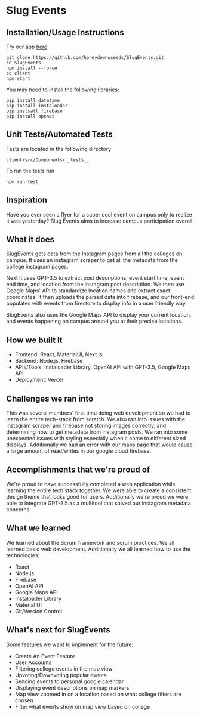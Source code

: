 # Slug Events

## Installation/Usage Instructions

Try our app [here](https://slug-events-3bpt.vercel.app/)

```
git clone https://github.com/honeydewnoseeds/SlugEvents.git
cd SlugEvents
npm install --force
cd client
npm start
```

You may need to install the following libraries:

```
pip install datetime
pip install instaloader
pip instsall firebase
pip install openai
```
## Unit Tests/Automated Tests

Tests are located in the following directory
```
client/src/Components/__tests__
```

To run the tests run
```
npm run test
```

## Inspiration

Have you ever seen a flyer for a super cool event on campus only to realize it was yesterday? Slug Events aims to increase campus participation overall.

## What it does

SlugEvents gets data from the Instagram pages from all the colleges on campus. It uses an instagram scraper to get all the metadata from the college instagram pages.

Next it uses GPT-3.5 to extract post descriptions, event start time, event end time, and location from the instagram post description.
We then use Google Maps' API to standardize location names and extract exact coordinates. It then uploads the parsed data into firebase, and our front-end populates with events from firestore to display info in a user friendly way.

SlugEvents also uses the Google Maps API to display your current location, and events happening on campus around you at their precise locations.

## How we built it

- Frontend: React, MaterialUI, Next.js
- Backend: Node.js, Firebase
- APIs/Tools: Instaloader Library, OpenAI API with GPT-3.5, Google Maps API
- Deployment: Vercel

## Challenges we ran into

This was several members' first time doing web development so we had to learn the entire tech-stack from scratch. We also ran into issues with the instagram scraper and firebase not storing images correctly, and determining how to get metadata from instagram posts. We ran into some unexpected issues with styling especially when it came to different sized displays. Additionally we had an error with our maps page that would cause a large amount of read/writes in our google cloud firebase.

## Accomplishments that we're proud of

We're proud to have successfully completed a web application while learning the entire tech stack together. We were able to create a consistent design theme that looks good for users. Additionally we're proud we were able to integrate GPT-3.5 as a multitool that solved our instagram metadata concerns.

## What we learned

We learned about the Scrum framework and scrum practices. We all learned basic web development. Additionally we all learned how to use the technologies:

- React
- Node.js
- Firebase
- OpenAI API
- Google Maps API
- Instaloader Library
- Material UI
- Git/Version Control

## What's next for SlugEvents

Some features we want to implement for the future:

- Create An Event Feature
- User Accounts
- Filtering college events in the map view
- Upvoting/Downvoting popular events
- Sending events to personal google calendar
- Displaying event descriptions on map markers
- Map view zoomed in on a location based on what college filters are chosen
- Filter what events show on map view based on college
